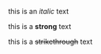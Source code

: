 <!-- italic -->
this is an *italic* text

<!-- strong -->
this is a **strong** text

<!-- strikethrough -->
this is a ~~strikethrough~~ text



